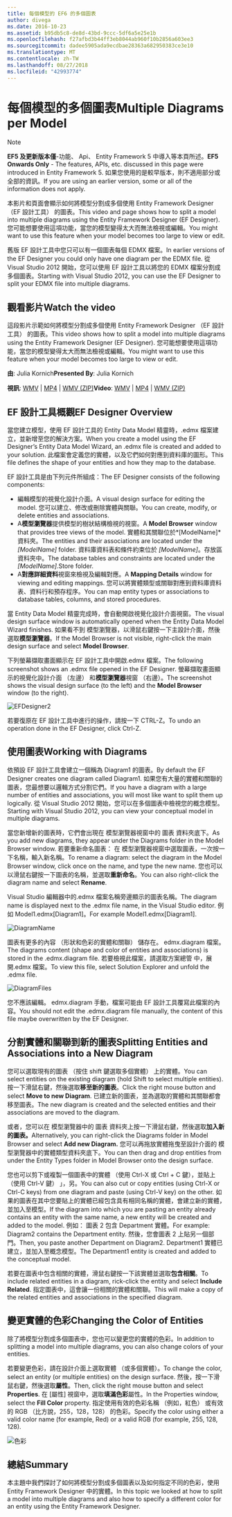 ```yaml
---
title: 每個模型的 EF6 的多個圖表
author: divega
ms.date: 2016-10-23
ms.assetid: b95db5c8-de8d-43bd-9ccc-5df6a5e25e1b
ms.openlocfilehash: f27afbd3b44ff3eb8044ab960f10b2856a603ee3
ms.sourcegitcommit: dadee5905ada9ecdbae28363a682950383ce3e10
ms.translationtype: MT
ms.contentlocale: zh-TW
ms.lasthandoff: 08/27/2018
ms.locfileid: "42993774"
---
```

# <a name="multiple-diagrams-per-model"></a><span data-ttu-id="40c69-102">每個模型的多個圖表</span><span class="sxs-lookup"><span data-stu-id="40c69-102">Multiple Diagrams per Model</span></span>
> [!NOTE]
> <span data-ttu-id="40c69-103">**EF5 及更新版本僅**-功能、 Api、 Entity Framework 5 中導入等本頁所述。</span><span class="sxs-lookup"><span data-stu-id="40c69-103">**EF5 Onwards Only** - The features, APIs, etc. discussed in this page were introduced in Entity Framework 5.</span></span> <span data-ttu-id="40c69-104">如果您使用的是較早版本，則不適用部分或全部的資訊。</span><span class="sxs-lookup"><span data-stu-id="40c69-104">If you are using an earlier version, some or all of the information does not apply.</span></span>

<span data-ttu-id="40c69-105">本影片和頁面會顯示如何將模型分割成多個使用 Entity Framework Designer （EF 設計工具） 的圖表。</span><span class="sxs-lookup"><span data-stu-id="40c69-105">This video and page shows how to split a model into multiple diagrams using the Entity Framework Designer (EF Designer).</span></span> <span data-ttu-id="40c69-106">您可能想要使用這項功能，當您的模型變得太大而無法檢視或編輯。</span><span class="sxs-lookup"><span data-stu-id="40c69-106">You might want to use this feature when your model becomes too large to view or edit.</span></span>

<span data-ttu-id="40c69-107">舊版 EF 設計工具中您只可以有一個圖表每個 EDMX 檔案。</span><span class="sxs-lookup"><span data-stu-id="40c69-107">In earlier versions of the EF Designer you could only have one diagram per the EDMX file.</span></span> <span data-ttu-id="40c69-108">從 Visual Studio 2012 開始，您可以使用 EF 設計工具以將您的 EDMX 檔案分割成多個圖表。</span><span class="sxs-lookup"><span data-stu-id="40c69-108">Starting with Visual Studio 2012, you can use the EF Designer to split your EDMX file into multiple diagrams.</span></span>

## <a name="watch-the-video"></a><span data-ttu-id="40c69-109">觀看影片</span><span class="sxs-lookup"><span data-stu-id="40c69-109">Watch the video</span></span>
<span data-ttu-id="40c69-110">這段影片示範如何將模型分割成多個使用 Entity Framework Designer （EF 設計工具） 的圖表。</span><span class="sxs-lookup"><span data-stu-id="40c69-110">This video shows how to split a model into multiple diagrams using the Entity Framework Designer (EF Designer).</span></span> <span data-ttu-id="40c69-111">您可能想要使用這項功能，當您的模型變得太大而無法檢視或編輯。</span><span class="sxs-lookup"><span data-stu-id="40c69-111">You might want to use this feature when your model becomes too large to view or edit.</span></span>

<span data-ttu-id="40c69-112">**由**: Julia Kornich</span><span class="sxs-lookup"><span data-stu-id="40c69-112">**Presented By**: Julia Kornich</span></span>

<span data-ttu-id="40c69-113">**視訊**: [WMV](http://download.microsoft.com/download/5/C/2/5C2B52AB-5532-426F-B078-1E253341B5FA/HDI-ITPro-MSDN-winvideo-multiplediagrams.wmv) | [MP4](http://download.microsoft.com/download/5/C/2/5C2B52AB-5532-426F-B078-1E253341B5FA/HDI-ITPro-MSDN-mp4video-multiplediagrams.m4v) | [WMV (ZIP)](http://download.microsoft.com/download/5/C/2/5C2B52AB-5532-426F-B078-1E253341B5FA/HDI-ITPro-MSDN-winvideo-multiplediagrams.zip)</span><span class="sxs-lookup"><span data-stu-id="40c69-113">**Video**: [WMV](http://download.microsoft.com/download/5/C/2/5C2B52AB-5532-426F-B078-1E253341B5FA/HDI-ITPro-MSDN-winvideo-multiplediagrams.wmv) | [MP4](http://download.microsoft.com/download/5/C/2/5C2B52AB-5532-426F-B078-1E253341B5FA/HDI-ITPro-MSDN-mp4video-multiplediagrams.m4v) | [WMV (ZIP)](http://download.microsoft.com/download/5/C/2/5C2B52AB-5532-426F-B078-1E253341B5FA/HDI-ITPro-MSDN-winvideo-multiplediagrams.zip)</span></span>

## <a name="ef-designer-overview"></a><span data-ttu-id="40c69-114">EF 設計工具概觀</span><span class="sxs-lookup"><span data-stu-id="40c69-114">EF Designer Overview</span></span>

<span data-ttu-id="40c69-115">當您建立模型，使用 EF 設計工具的 Entity Data Model 精靈時，.edmx 檔案建立，並新增至您的解決方案。</span><span class="sxs-lookup"><span data-stu-id="40c69-115">When you create a model using the EF Designer’s Entity Data Model Wizard, an .edmx file is created and added to your solution.</span></span> <span data-ttu-id="40c69-116">此檔案會定義您的實體，以及它們如何對應到資料庫的圖形。</span><span class="sxs-lookup"><span data-stu-id="40c69-116">This file defines the shape of your entities and how they map to the database.</span></span>

<span data-ttu-id="40c69-117">EF 設計工具是由下列元件所組成：</span><span class="sxs-lookup"><span data-stu-id="40c69-117">The EF Designer consists of the following components:</span></span>

-   <span data-ttu-id="40c69-118">編輯模型的視覺化設計介面。</span><span class="sxs-lookup"><span data-stu-id="40c69-118">A visual design surface for editing the model.</span></span> <span data-ttu-id="40c69-119">您可以建立、修改或刪除實體與關聯。</span><span class="sxs-lookup"><span data-stu-id="40c69-119">You can create, modify, or delete entities and associations.</span></span>
-   <span data-ttu-id="40c69-120">A**模型瀏覽器**提供模型的樹狀結構檢視的視窗。</span><span class="sxs-lookup"><span data-stu-id="40c69-120">A **Model Browser** window that provides tree views of the model.</span></span>  <span data-ttu-id="40c69-121">實體和其關聯位於*\[ModelName\]* 資料夾。</span><span class="sxs-lookup"><span data-stu-id="40c69-121">The entities and their associations are located under the *\[ModelName\]* folder.</span></span> <span data-ttu-id="40c69-122">資料庫資料表和條件約束位於 *\[ModelName\]*。存放區 資料夾中。</span><span class="sxs-lookup"><span data-stu-id="40c69-122">The database tables and constraints are located under the *\[ModelName\]*.Store folder.</span></span>
-   <span data-ttu-id="40c69-123">A**對應詳細資料**視窗來檢視及編輯對應。</span><span class="sxs-lookup"><span data-stu-id="40c69-123">A **Mapping Details** window for viewing and editing mappings.</span></span> <span data-ttu-id="40c69-124">您可以將實體類型或關聯對應到資料庫資料表、資料行和預存程序。</span><span class="sxs-lookup"><span data-stu-id="40c69-124">You can map entity types or associations to database tables, columns, and stored procedures.</span></span> 

<span data-ttu-id="40c69-125">當 Entity Data Model 精靈完成時，會自動開啟視覺化設計介面視窗。</span><span class="sxs-lookup"><span data-stu-id="40c69-125">The visual design surface window is automatically opened when the Entity Data Model Wizard finishes.</span></span> <span data-ttu-id="40c69-126">如果看不到 模型瀏覽器，以滑鼠右鍵按一下主設計介面，然後選取**模型瀏覽器**。</span><span class="sxs-lookup"><span data-stu-id="40c69-126">If the Model Browser is not visible, right-click the main design surface and select **Model Browser**.</span></span>

<span data-ttu-id="40c69-127">下列螢幕擷取畫面顯示在 EF 設計工具中開啟.edmx 檔案。</span><span class="sxs-lookup"><span data-stu-id="40c69-127">The following screenshot shows an .edmx file opened in the EF Designer.</span></span> <span data-ttu-id="40c69-128">螢幕擷取畫面顯示的視覺化設計介面 （左邊） 和**模型瀏覽器**視窗 （右邊）。</span><span class="sxs-lookup"><span data-stu-id="40c69-128">The screenshot shows the visual design surface (to the left) and the **Model Browser** window (to the right).</span></span>

![EFDesigner2](~/ef6/media/efdesigner2.png)

<span data-ttu-id="40c69-130">若要復原在 EF 設計工具中進行的操作，請按一下 CTRL-Z。</span><span class="sxs-lookup"><span data-stu-id="40c69-130">To undo an operation done in the EF Designer, click Ctrl-Z.</span></span>

## <a name="working-with-diagrams"></a><span data-ttu-id="40c69-131">使用圖表</span><span class="sxs-lookup"><span data-stu-id="40c69-131">Working with Diagrams</span></span>

<span data-ttu-id="40c69-132">依預設 EF 設計工具會建立一個稱為 Diagram1 的圖表。</span><span class="sxs-lookup"><span data-stu-id="40c69-132">By default the EF Designer creates one diagram called Diagram1.</span></span> <span data-ttu-id="40c69-133">如果您有大量的實體和關聯的圖表，您最想要以邏輯方式分割它們。</span><span class="sxs-lookup"><span data-stu-id="40c69-133">If you have a diagram with a large number of entities and associations, you will most like want to split them up logically.</span></span> <span data-ttu-id="40c69-134">從 Visual Studio 2012 開始，您可以在多個圖表中檢視您的概念模型。</span><span class="sxs-lookup"><span data-stu-id="40c69-134">Starting with Visual Studio 2012, you can view your conceptual model in multiple diagrams.</span></span>   

<span data-ttu-id="40c69-135">當您新增新的圖表時，它們會出現在 模型瀏覽器視窗中的 圖表 資料夾底下。</span><span class="sxs-lookup"><span data-stu-id="40c69-135">As you add new diagrams, they appear under the Diagrams folder in the Model Browser window.</span></span> <span data-ttu-id="40c69-136">若要重新命名圖表： 在 模型瀏覽器視窗中選取圖表，一次按一下名稱，輸入新名稱。</span><span class="sxs-lookup"><span data-stu-id="40c69-136">To rename a diagram: select the diagram in the Model Browser window, click once on the name, and type the new name.</span></span>  <span data-ttu-id="40c69-137">您也可以以滑鼠右鍵按一下圖表的名稱，並選取**重新命名**。</span><span class="sxs-lookup"><span data-stu-id="40c69-137">You can also right-click the diagram name and select **Rename**.</span></span>

<span data-ttu-id="40c69-138">Visual Studio 編輯器中的.edmx 檔案名稱旁邊顯示的圖表名稱。</span><span class="sxs-lookup"><span data-stu-id="40c69-138">The diagram name is displayed next to the .edmx file name, in the Visual Studio editor.</span></span> <span data-ttu-id="40c69-139">例如 Model1.edmx\[Diagram1\]。</span><span class="sxs-lookup"><span data-stu-id="40c69-139">For example Model1.edmx\[Diagram1\].</span></span>

![DiagramName](~/ef6/media/diagramname.png)

<span data-ttu-id="40c69-141">圖表有更多的內容 （形狀和色彩的實體和關聯） 儲存在。 edmx.diagram 檔案。</span><span class="sxs-lookup"><span data-stu-id="40c69-141">The diagrams content (shape and color of entities and associations) is stored in the .edmx.diagram file.</span></span> <span data-ttu-id="40c69-142">若要檢視此檔案，請選取方案總管 中，展開.edmx 檔案。</span><span class="sxs-lookup"><span data-stu-id="40c69-142">To view this file, select Solution Explorer and unfold the .edmx file.</span></span> 

![DiagramFiles](~/ef6/media/diagramfiles.png)

<span data-ttu-id="40c69-144">您不應該編輯。 edmx.diagram 手動，檔案可能由 EF 設計工具覆寫此檔案的內容。</span><span class="sxs-lookup"><span data-stu-id="40c69-144">You should not edit the .edmx.diagram file manually, the content of this file maybe overwritten by the EF Designer.</span></span>
 
## <a name="splitting-entities-and-associations-into-a-new-diagram"></a><span data-ttu-id="40c69-145">分割實體和關聯到新的圖表</span><span class="sxs-lookup"><span data-stu-id="40c69-145">Splitting Entities and Associations into a New Diagram</span></span>

<span data-ttu-id="40c69-146">您可以選取現有的圖表 （按住 shift 鍵選取多個實體） 上的實體。</span><span class="sxs-lookup"><span data-stu-id="40c69-146">You can select entities on the existing diagram (hold Shift to select multiple entities).</span></span> <span data-ttu-id="40c69-147">按一下滑鼠右鍵，然後選取**移至新的圖表**。</span><span class="sxs-lookup"><span data-stu-id="40c69-147">Click the right mouse button and select **Move to new Diagram**.</span></span> <span data-ttu-id="40c69-148">已建立新的圖表，並為選取的實體和其關聯都會移至圖表。</span><span class="sxs-lookup"><span data-stu-id="40c69-148">The new diagram is created and the selected entities and their associations are moved to the diagram.</span></span>

<span data-ttu-id="40c69-149">或者，您可以在 模型瀏覽器中的 圖表 資料夾上按一下滑鼠右鍵，然後選取**加入新的圖表。**</span><span class="sxs-lookup"><span data-stu-id="40c69-149">Alternatively, you can right-click the Diagrams folder in Model Browser and select **Add new Diagram.**</span></span> <span data-ttu-id="40c69-150">您可以再拖放實體拖曳至設計介面的 模型瀏覽器中的實體類型資料夾底下。</span><span class="sxs-lookup"><span data-stu-id="40c69-150">You can then drag and drop entities from under the Entity Types folder in Model Browser onto the design surface.</span></span>

<span data-ttu-id="40c69-151">您也可以剪下或複製一個圖表中的實體 （使用 Ctrl-X 或 Ctrl + C 鍵），並貼上 （使用 Ctrl-V 鍵） 」，另。</span><span class="sxs-lookup"><span data-stu-id="40c69-151">You can also cut or copy entities (using Ctrl-X or Ctrl-C keys) from one diagram and paste (using Ctrl-V key) on the other.</span></span> <span data-ttu-id="40c69-152">如果的圖表在其中您要貼上的實體已經包含具有相同名稱的實體，會建立新的實體，並加入至模型。</span><span class="sxs-lookup"><span data-stu-id="40c69-152">If the diagram into which you are pasting an entity already contains an entity with the same name, a new entity will be created and added to the model.</span></span>  <span data-ttu-id="40c69-153">例如： 圖表 2 包含 Department 實體。</span><span class="sxs-lookup"><span data-stu-id="40c69-153">For example: Diagram2 contains the Department entity.</span></span> <span data-ttu-id="40c69-154">然後，您會圖表 2 上貼另一個部門。</span><span class="sxs-lookup"><span data-stu-id="40c69-154">Then, you paste another Department on Diagram2.</span></span> <span data-ttu-id="40c69-155">Department1 實體已建立，並加入至概念模型。</span><span class="sxs-lookup"><span data-stu-id="40c69-155">The Department1 entity is created and added to the conceptual model.</span></span>   

<span data-ttu-id="40c69-156">若要在圖表中包含相關的實體，滑鼠右鍵按一下該實體並選取**包含相關**。</span><span class="sxs-lookup"><span data-stu-id="40c69-156">To include related entities in a diagram, rick-click the entity and select **Include Related**.</span></span> <span data-ttu-id="40c69-157">指定圖表中，這會讓一份相關的實體和關聯。</span><span class="sxs-lookup"><span data-stu-id="40c69-157">This will make a copy of the related entities and associations in the specified diagram.</span></span>

## <a name="changing-the-color-of-entities"></a><span data-ttu-id="40c69-158">變更實體的色彩</span><span class="sxs-lookup"><span data-stu-id="40c69-158">Changing the Color of Entities</span></span>

<span data-ttu-id="40c69-159">除了將模型分割成多個圖表中，您也可以變更您的實體的色彩。</span><span class="sxs-lookup"><span data-stu-id="40c69-159">In addition to splitting a model into multiple diagrams, you can also change colors of your entities.</span></span>

<span data-ttu-id="40c69-160">若要變更色彩，請在設計介面上選取實體 （或多個實體）。</span><span class="sxs-lookup"><span data-stu-id="40c69-160">To change the color, select an entity (or multiple entities) on the design surface.</span></span> <span data-ttu-id="40c69-161">然後，按一下滑鼠右鍵，然後選取**屬性**。</span><span class="sxs-lookup"><span data-stu-id="40c69-161">Then, click the right mouse button and select **Properties**.</span></span> <span data-ttu-id="40c69-162">在 [屬性] 視窗中，選取**填滿色彩**屬性。</span><span class="sxs-lookup"><span data-stu-id="40c69-162">In the Properties window, select the **Fill Color** property.</span></span> <span data-ttu-id="40c69-163">指定使用有效的色彩名稱 （例如，紅色） 或有效的 RGB （比方說，255，128，128） 的色彩。</span><span class="sxs-lookup"><span data-stu-id="40c69-163">Specify the color using either a valid color name (for example, Red) or a valid RGB (for example, 255, 128, 128).</span></span> 

![色彩](~/ef6/media/color.png)

## <a name="summary"></a><span data-ttu-id="40c69-165">總結</span><span class="sxs-lookup"><span data-stu-id="40c69-165">Summary</span></span>

<span data-ttu-id="40c69-166">本主題中我們探討了如何將模型分割成多個圖表以及如何指定不同的色彩，使用 Entity Framework Designer 中的實體。</span><span class="sxs-lookup"><span data-stu-id="40c69-166">In this topic we looked at how to split a model into multiple diagrams and also how to specify a different color for an entity using the Entity Framework Designer.</span></span> 
